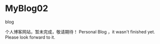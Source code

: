 # MyBlog02
blog

个人博客网站，暂未完成，敬请期待！
Personal Blog ，it  wasn't finished yet. Please look forward to it.
